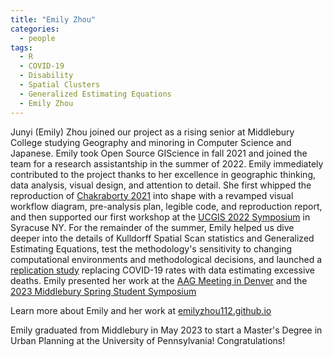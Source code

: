```yaml
---
title: "Emily Zhou"
categories:
  - people
tags:
  - R
  - COVID-19
  - Disability
  - Spatial Clusters
  - Generalized Estimating Equations
  - Emily Zhou
---
```


Junyi (Emily) Zhou joined our project as a rising senior at Middlebury College studying Geography and minoring in Computer Science and Japanese.
Emily took Open Source GIScience in fall 2021 and joined the team for a research assistantship in the summer of 2022.
Emily immediately contributed to the project thanks to her excellence in geographic thinking, data analysis, visual design, and attention to detail.
She first whipped the reproduction of [Chakraborty 2021](https://github.com/HEGSRR/RPr-Chakraborty-2021) into shape with a revamped visual workflow diagram, pre-analysis plan, legible code, and reproduction report, and then supported our first workshop at the [UCGIS 2022 Symposium](https://www.ucgis.org/symposium-2022-main) in Syracuse NY.
For the remainder of the summer, Emily helped us dive deeper into the details of Kulldorff Spatial Scan statistics and Generalized Estimating Equations, test the methodology's sensitivity to changing computational environments and methodological decisions, and launched a [replication study](https://github.com/HEGSRR/RPl-Chakraborty-2022) replacing COVID-19 rates with data estimating excessive deaths.
Emily presented her work at the [AAG Meeting in Denver](presentation/aag-denver) and the [2023 Middlebury Spring Student Symposium](presentation/spring-symposium-2023)

Learn more about Emily and her work at [emilyzhou112.github.io](https://emilyzhou112.github.io/)

Emily graduated from Middlebury in May 2023 to start a Master's Degree in Urban Planning at the University of Pennsylvania! Congratulations!
